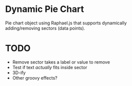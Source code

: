 Dynamic Pie Chart
=================

Pie chart object using Raphael.js that supports dynamically adding/removing
sectors (data points).


TODO
====

* Remove sector takes a label or value to remove
* Test if text *actually* fits inside sector
* 3D-ify
* Other groovy effects?
